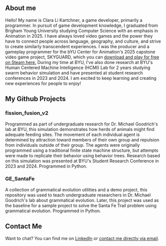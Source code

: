 ## About me
Hello! My name is Clara Li Kartchner, a game developer, primarily a programmer. In pursuit of game development knowledge, I graduated from Brigham Young University studying Computer Science with an emphasis in Animation in 2025. I have always loved video games and the power they have to connect people across language, geography, and culture, and strive to create similarly transcendent experiences. I was the producer and a gameplay programmer for the bYU Center for Animation's 2025 capstone video game project, SKYGUARD, which you can [download and play for free on Steam here.](https://store.steampowered.com/app/3173250/SKYGUARD/) During my time at BYU, I've also done research at BYU's Human Centered Machine Intelligence (HCMI) Lab for 2 years studying swarm behavior simulation and have presented at student research conferences in 2023 and 2024. I am excited to keep learning and creating new experiences for people to enjoy! <!--TODO: add an ending sentence about skills or passions idk get feedback-->

## My Github Projects
### fission_fusion_v2
Programmed as part of undergraduate research for Dr. Michael Goodrich's lab at BYU, this simulation demonstrates how herds of animals might find adequate feeding sites. The movement of each individual agent is determined by attraction toward members of their own group and repulsion from individuals outside of their group. The agents were originally programmed using a traditional finite state machine structure, but attempts were made to replicate their behavior using behavior trees. Research based on this simulation was presented at BYU's Student Research Conference in 2023 and 2024. Programmed in Python.

### GE_SantaFe
A collection of grammatical evolution utilities and a demo project, this repository was used to teach undergraduate researchers in Dr. Michael Goodrich's lab about grammatical evolution. Later, this project was used as the baseline for a sample project to solve the Santa Fe Trail problem using grammatical evolution. Programmed in Python.

## Contact Me
Want to chat? You can find me on [LinkedIn](https://www.linkedin.com/in/clara-li-kartchner-1b1000296/) or [contact me directly via email](mailto:clara.mengyu.li01@gmail.com).
<!--
**cmlkartchner/cmlkartchner** is a ✨ _special_ ✨ repository because its `README.md` (this file) appears on your GitHub profile.

Here are some ideas to get you started:

- 🔭 I’m currently working on ...
- 🌱 I’m currently learning ...
- 👯 I’m looking to collaborate on ...
- 🤔 I’m looking for help with ...
- 💬 Ask me about ...
- 📫 How to reach me: ...
- 😄 Pronouns: ...
- ⚡ Fun fact: ...
-->
